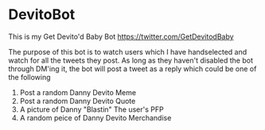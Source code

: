 # DevitoBot
This is my Get Devito'd Baby Bot https://twitter.com/GetDevitodBaby

The purpose of this bot is to watch users which I have handselected and watch for all the tweets they post. As long as they haven't disabled the bot through DM'ing it,
the bot will post a tweet as a reply which could be one of the following

1) Post a random Danny Devito Meme
2) Post a random Danny Devito Quote
3) A picture of Danny "Blastin" The user's PFP
4) A random peice of Danny Devito Merchandise